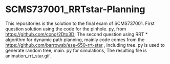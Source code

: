 # SCMS737001_RRTstar-Planning
This repositories is the solution to the final exam of SCMS737001. First question solution using the code for the pinhole. py, from https://github.com/cong/2Dto3D; The second question using RRT * algorithm for dynamic path planning, mainly code comes from the https://github.com/barrowsb/ese-650-rrt-star , including tree. py is used to generate random tree, main. py for simulations, The resulting file is animation_rrt_star.gif.
